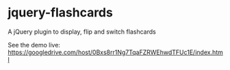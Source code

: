 jquery-flashcards
=================

A jQuery plugin to display, flip and switch flashcards

See the demo live: https://googledrive.com/host/0Bxs8rr1Ng7TqaFZRWEhwdTFUc1E/index.html
